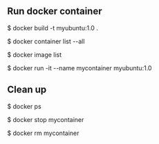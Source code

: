## Run docker container
$ docker build -t myubuntu:1.0 .

$ docker container list --all

$ docker image list

$ docker run -it --name mycontainer myubuntu:1.0

## Clean up
$ docker ps

$ docker stop mycontainer

$ docker rm mycontainer